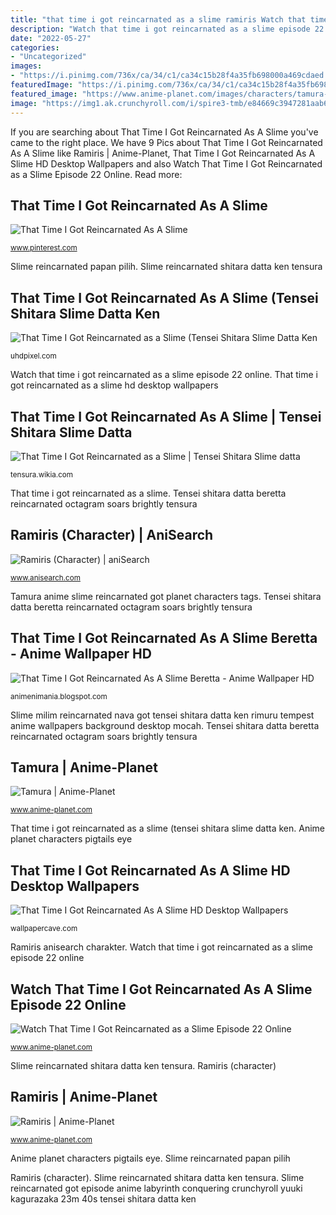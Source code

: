 ```yaml
---
title: "that time i got reincarnated as a slime ramiris Watch that time i got reincarnated as a slime episode 22 online"
description: "Watch that time i got reincarnated as a slime episode 22 online"
date: "2022-05-27"
categories:
- "Uncategorized"
images:
- "https://i.pinimg.com/736x/ca/34/c1/ca34c15b28f4a35fb698000a469cdaed.jpg"
featuredImage: "https://i.pinimg.com/736x/ca/34/c1/ca34c15b28f4a35fb698000a469cdaed.jpg"
featured_image: "https://www.anime-planet.com/images/characters/tamura-that-time-i-got-reincarnated-as-a-slime-153621.jpg"
image: "https://img1.ak.crunchyroll.com/i/spire3-tmb/e84669c3947281aab679fbe7223c2d151551706893_full.jpg"
---
```


If you are searching about That Time I Got Reincarnated As A Slime you've came to the right place. We have 9 Pics about That Time I Got Reincarnated As A Slime like Ramiris | Anime-Planet, That Time I Got Reincarnated As A Slime HD Desktop Wallpapers and also Watch That Time I Got Reincarnated as a Slime Episode 22 Online. Read more:

## That Time I Got Reincarnated As A Slime

![That Time I Got Reincarnated As A Slime](https://i.pinimg.com/736x/ca/34/c1/ca34c15b28f4a35fb698000a469cdaed.jpg "That time i got reincarnated as a slime")

<small>www.pinterest.com</small>

Slime reincarnated papan pilih. Slime reincarnated shitara datta ken tensura

## That Time I Got Reincarnated As A Slime (Tensei Shitara Slime Datta Ken

![That Time I Got Reincarnated as a Slime (Tensei Shitara Slime Datta Ken](https://img7.uhdpixel.com/wp/7v/5/hakurou-that-time-i-got-reincarnated-as-a-slime-v7541-197x111.jpg "Ramiris (character)")

<small>uhdpixel.com</small>

Watch that time i got reincarnated as a slime episode 22 online. That time i got reincarnated as a slime hd desktop wallpapers

## That Time I Got Reincarnated As A Slime | Tensei Shitara Slime Datta

![That Time I Got Reincarnated as a Slime | Tensei Shitara Slime datta](https://vignette.wikia.nocookie.net/tensei-shitara-slime-datta-ken/images/3/36/Tensura-logo.png/revision/latest?cb=20181014023721 "That time i got reincarnated as a slime beretta")

<small>tensura.wikia.com</small>

That time i got reincarnated as a slime. Tensei shitara datta beretta reincarnated octagram soars brightly tensura

## Ramiris (Character) | AniSearch

![Ramiris (Character) | aniSearch](https://cdn.anisearch.com/images/character/screen/85/85342/full/468521.jpg "Slime reincarnated got episode anime labyrinth conquering crunchyroll yuuki kagurazaka 23m 40s tensei shitara datta ken")

<small>www.anisearch.com</small>

Tamura anime slime reincarnated got planet characters tags. Tensei shitara datta beretta reincarnated octagram soars brightly tensura

## That Time I Got Reincarnated As A Slime Beretta - Anime Wallpaper HD

![That Time I Got Reincarnated As A Slime Beretta - Anime Wallpaper HD](https://tensurafan.github.io/ln/v6/images/image3.jpg "Watch that time i got reincarnated as a slime episode 22 online")

<small>animenimania.blogspot.com</small>

Slime milim reincarnated nava got tensei shitara datta ken rimuru tempest anime wallpapers background desktop mocah. Tensei shitara datta beretta reincarnated octagram soars brightly tensura

## Tamura | Anime-Planet

![Tamura | Anime-Planet](https://www.anime-planet.com/images/characters/tamura-that-time-i-got-reincarnated-as-a-slime-153621.jpg "Slime milim reincarnated nava got tensei shitara datta ken rimuru tempest anime wallpapers background desktop mocah")

<small>www.anime-planet.com</small>

That time i got reincarnated as a slime (tensei shitara slime datta ken. Anime planet characters pigtails eye

## That Time I Got Reincarnated As A Slime HD Desktop Wallpapers

![That Time I Got Reincarnated As A Slime HD Desktop Wallpapers](https://wallpapercave.com/wp/wp6812367.jpg "That time i got reincarnated as a slime hd desktop wallpapers")

<small>wallpapercave.com</small>

Ramiris anisearch charakter. Watch that time i got reincarnated as a slime episode 22 online

## Watch That Time I Got Reincarnated As A Slime Episode 22 Online

![Watch That Time I Got Reincarnated as a Slime Episode 22 Online](https://img1.ak.crunchyroll.com/i/spire3-tmb/e84669c3947281aab679fbe7223c2d151551706893_full.jpg "Slime reincarnated got hakurou tensei 4k datta shitara ken veldora tempest wallpapers uhdpixel")

<small>www.anime-planet.com</small>

Slime reincarnated shitara datta ken tensura. Ramiris (character)

## Ramiris | Anime-Planet

![Ramiris | Anime-Planet](https://www.anime-planet.com/images/characters/ramiris-160127.jpg "Tensei shitara datta beretta reincarnated octagram soars brightly tensura")

<small>www.anime-planet.com</small>

Anime planet characters pigtails eye. Slime reincarnated papan pilih

Ramiris (character). Slime reincarnated shitara datta ken tensura. Slime reincarnated got episode anime labyrinth conquering crunchyroll yuuki kagurazaka 23m 40s tensei shitara datta ken

